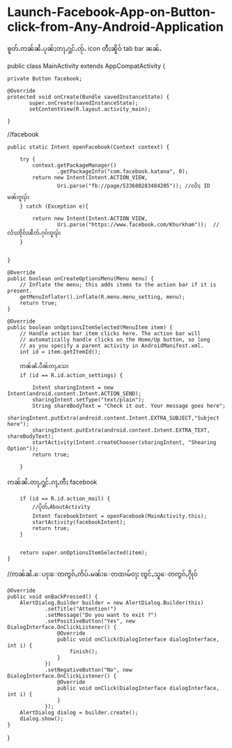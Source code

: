 # Launch-Facebook-App-on-Button-click-from-Any-Android-Application

ၶူတ်ႉဢၼ်ၼႆႉပုၼ်ႈတႃႇႁွင်ႉၸႂ်ႉ icon တီႈၼိူဝ် tab bar ၼၼ်ႉ  

public class MainActivity extends AppCompatActivity {

    
    private Button facebook;

    @Override
    protected void onCreate(Bundle savedInstanceState) {
           super.onCreate(savedInstanceState);
           setContentView(R.layout.activity_main);

    }


//facebook

    public static Intent openFacebook(Context context) {

        try {
            context.getPackageManager()
                    .getPackageInfo("com.facebook.katana", 0);
            return new Intent(Intent.ACTION_VIEW,
                    Uri.parse("fb://page/533680283484205")); //လႆၢႈ ID မၼ်းၵူၺ်း
        } catch (Exception e){

            return new Intent(Intent.ACTION_VIEW,
                    Uri.parse("https://www.facebook.com/Khurkham"));  //လႆၢႈၸိုဝ်ႈၽဵတ်ႉႁဝ်းၵူၺ်း
        }


    }

    @Override
    public boolean onCreateOptionsMenu(Menu menu) {
        // Inflate the menu; this adds items to the action bar if it is present.
        getMenuInflater().inflate(R.menu.menu_setting, menu);
        return true;
    }

    @Override
    public boolean onOptionsItemSelected(MenuItem item) {
        // Handle action bar item clicks here. The action bar will
        // automatically handle clicks on the Home/Up button, so long
        // as you specify a parent activity in AndroidManifest.xml.
        int id = item.getItemId();
        
        ဢၼ်ၼႆႉပဵၼ်တႃႇသေး
        if (id == R.id.action_settings) {

            Intent sharingIntent = new Intent(android.content.Intent.ACTION_SEND);
            sharingIntent.setType("text/plain");
            String shareBodyText = "Check it out. Your message goes here";
            sharingIntent.putExtra(android.content.Intent.EXTRA_SUBJECT,"Subject here");
            sharingIntent.putExtra(android.content.Intent.EXTRA_TEXT, shareBodyText);
            startActivity(Intent.createChooser(sharingIntent, "Shearing Option"));
            return true;

        }
        
ဢၼ်ၼႆႉတႃႇႁွင်ႉၵႃႇတီႈ facebook

        if (id == R.id.action_mail) {
            //ပိုတ်ႇAboutActivity
            Intent facebookIntent = openFacebook(MainActivity.this);
            startActivity(facebookIntent);
            return true;
        }

       
        return super.onOptionsItemSelected(item);
    }

  


//ဢၼ်ၼႆႉေပႃးေတဢွၵ်ႇဢႅပ်ႉမၼ်းေတထၢမ်ဝႃႈ ၸွင်ႇသူေတဢွၵ်ႇႁိုဝ်

    @Override
    public void onBackPressed() {
        AlertDialog.Builder builder = new AlertDialog.Builder(this)
                .setTitle("Attention!")
                .setMessage("Do you want to exit ?")
                .setPositiveButton("Yes", new DialogInterface.OnClickListener() {
                    @Override
                    public void onClick(DialogInterface dialogInterface, int i) {
                        finish();
                    }
                })
                .setNegativeButton("No", new DialogInterface.OnClickListener() {
                    @Override
                    public void onClick(DialogInterface dialogInterface, int i) {
                    }
                });
        AlertDialog dialog = builder.create();
        dialog.show();
    }




}
